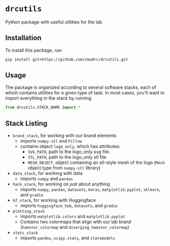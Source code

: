 # `drcutils`
Python package with useful utilities for the lab

## Installation
To install this package, run:
```bash
pip install git+https://github.com/cmudrc/drcutils.git
```

## Usage
The package is organized according to several software stacks, each of which contains utilities for a given type of task. In most cases, you'll want to import everything in the stack by running
```python
from drcutils.STACK_NAME import *
```

## Stack Listing
- `brand_stack`, for working with our brand elements
  - imports `numpy-stl` and `Pillow`
  - contains object `logo_only`, which has attributes:
    - `SVG_PATH`, path to the logo_only svg file.
    - `STL_PATH`, path to the logo_only stl file
    - `MESH_OBJECT`, object containing an stl-style mesh of the logo (`Mesh` object type from `numpy-stl` library)
- `data_stack`, for working with data
  - imports `numpy` and `pandas`
- `hack_stack`, for working on just about anything
  - imports `numpy`, `pandas`, `datasets`, `keras`, `matplotlib.pyplot`, `sklearn`, and `gradio`
- `hf_stack`, for working with Huggingface
  - imports `huggingface_hub`, `datasets`, and `gradio`
- `plotting_stack`
  - imports `matplotlib.colors` and `matplotlib.pyplot`
  - Contains two colormaps that align with our lab brand (`hamster_colormap` and `diverging_hamster_colormap`)
- `stats_stack`
  - imports `pandas`, `scipy.stats`, and `statsmodels`
